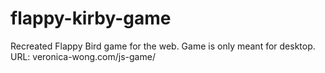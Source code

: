 # flappy-kirby-game
Recreated Flappy Bird game for the web. 
Game is only meant for desktop. 
URL: veronica-wong.com/js-game/ 
